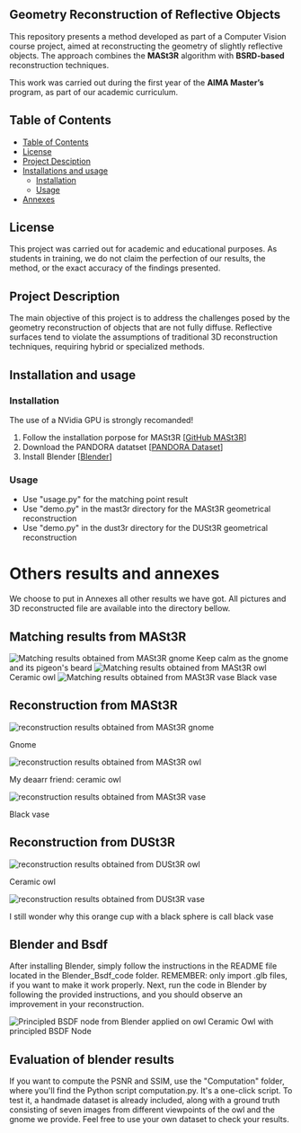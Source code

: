 ## Geometry Reconstruction of Reflective Objects

This repository presents a method developed as part of a Computer Vision course project, aimed at reconstructing the geometry of slightly reflective objects. The approach combines the **MASt3R** algorithm with **BSRD-based** reconstruction techniques.

This work was carried out during the first year of the **AIMA Master’s** program, as part of our academic curriculum.

## Table of Contents

- [Table of Contents](#table-of-contents)
- [License](#license)
- [Project Desciption](#project-description)
- [Installations and usage](#installation_and_usage)
  - [Installation](#installation)
  - [Usage](#usage)
- [Annexes](#annexes)

## License
This project was carried out for academic and educational purposes. As students in training, we do not claim the perfection of our results, the method, or the exact accuracy of the findings presented.

## Project Description

The main objective of this project is to address the challenges posed by the geometry reconstruction of objects that are not fully diffuse. Reflective surfaces tend to violate the assumptions of traditional 3D reconstruction techniques, requiring hybrid or specialized methods.

## Installation and usage
### Installation
The use of a NVidia GPU is strongly recomanded!

1. Follow the installation porpose for MASt3R
   [[GitHub MASt3R](https://github.com/naver/mast3r.git)]
3. Download the PANDORA datatset
   [[PANDORA Dataset](https://akshatdave.github.io/pandora/)]
5. Install Blender
   [[Blender](https://www.blender.org/)]

### Usage
- Use "usage.py" for the matching point result
- Use "demo.py" in the mast3r directory for the MASt3R geometrical reconstruction
- Use "demo.py" in the dust3r directory for the DUSt3R geometrical reconstruction

# Others results and annexes
We choose to put in Annexes all other results we have got. All pictures and 3D reconstructed file are available into the directory bellow.

## Matching results from MASt3R
![Matching results obtained from MASt3R gnome](gnome/Key_point_01_35_30_gnome.png)
Keep calm as the gnome and its pigeon's beard
![Matching results obtained from MASt3R owl](ceramic_owl/MASt3R/Key_point_01_35_30_ite.png)
Ceramic owl
![Matching results obtained from MASt3R vase](black_vase/MASt3R/Key_point_01_35_30_black_vase.png)
Black vase

## Reconstruction from MASt3R
![reconstruction results obtained from MASt3R gnome](gnome/gnome_master_blanc_4.5_conf.png)

Gnome

![reconstruction results obtained from MASt3R owl](ceramic_owl/MASt3R/minconf_2_blanc_side_view.png)

My deaarr friend: ceramic owl

![reconstruction results obtained from MASt3R vase](black_vase/MASt3R/ball_white_master4.png)

Black vase

## Reconstruction from DUSt3R
![reconstruction results obtained from DUSt3R owl](ceramic_owl/DUSt3R/duster_white.png)

Ceramic owl

![reconstruction results obtained from DUSt3R vase](black_vase/DUSt3R/ball_white_duster.png)

I still wonder why this orange cup with a black sphere is call black vase


## Blender and Bsdf
After installing Blender, simply follow the instructions in the README file located in the Blender_Bsdf_code folder.
REMEMBER: only import .glb files, if you want to make it work properly.
Next, run the code in Blender by following the provided instructions, and you should observe an improvement in your reconstruction.

![Principled BSDF node from Blender applied on owl](Computation/Owl_principle_BSF/07.png)
Ceramic Owl with principled BSDF Node



## Evaluation of blender results
If you want to compute the PSNR and SSIM, use the "Computation" folder, where you'll find the Python script computation.py. It's a one-click script.
To test it, a handmade dataset is already included, along with a ground truth consisting of seven images from different viewpoints of the owl and the gnome we provide.
Feel free to use your own dataset to check your results.
